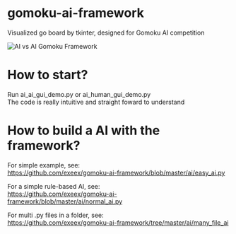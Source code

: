 # gomoku-ai-framework
Visualized go board by tkinter, designed for Gomoku AI competition 

![AI vs AI Gomoku Framework](https://d2mxuefqeaa7sj.cloudfront.net/s_B06C16C8BFF11537BFDFF793DBE2E43F39BF296F47AAA5C04A9ECA085A2C87AA_1539754279958_file.png)


# How to start?  
Run ai_ai_gui_demo.py or ai_human_gui_demo.py  
The code is really intuitive and straight foward to understand

# How to build a AI with the framework?

For simple example, see:  
https://github.com/exeex/gomoku-ai-framework/blob/master/ai/easy_ai.py

For a simple rule-based AI, see:  
https://github.com/exeex/gomoku-ai-framework/blob/master/ai/normal_ai.py

For multi .py files in a folder, see:  
https://github.com/exeex/gomoku-ai-framework/tree/master/ai/many_file_ai
